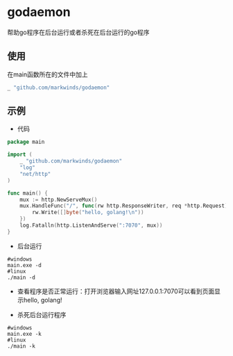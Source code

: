 # godaemon
帮助go程序在后台运行或者杀死在后台运行的go程序

## 使用

在main函数所在的文件中加上
```go
_ "github.com/markwinds/godaemon"
```

## 示例

- 代码

```go
package main

import (
	_ "github.com/markwinds/godaemon"
	"log"
	"net/http"
)

func main() {
	mux := http.NewServeMux()
	mux.HandleFunc("/", func(rw http.ResponseWriter, req *http.Request) {
		rw.Write([]byte("hello, golang!\n"))
	})
	log.Fatalln(http.ListenAndServe(":7070", mux))
}
```

- 后台运行

```shell
#windows
main.exe -d
#linux
./main -d
```

- 查看程序是否正常运行：打开浏览器输入网址127.0.0.1:7070可以看到页面显示hello, golang!

- 杀死后台运行程序

```shell
#windows
main.exe -k
#linux
./main -k
```
